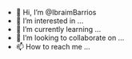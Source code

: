- 👋 Hi, I’m @IbraimBarrios
- 👀 I’m interested in ...
- 🌱 I’m currently learning ...
- 💞️ I’m looking to collaborate on ...
- 📫 How to reach me ...

<!---
IbraimBarrios/IbraimBarrios is a ✨ special ✨ repository because its `README.md` (this file) appears on your GitHub profile.
You can click the Preview link to take a look at your changes.
--->
